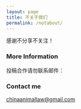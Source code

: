 ```yaml
---
layout: page
title: 不关于我们
permalink: /notabout/
---
```


感谢不分享不关注！

### More Information

投稿合作请勿联系邮件：

### Contact me

[chinaanimallaw@gmail.com](mailto:chinaanimallaw@gmail.com)
